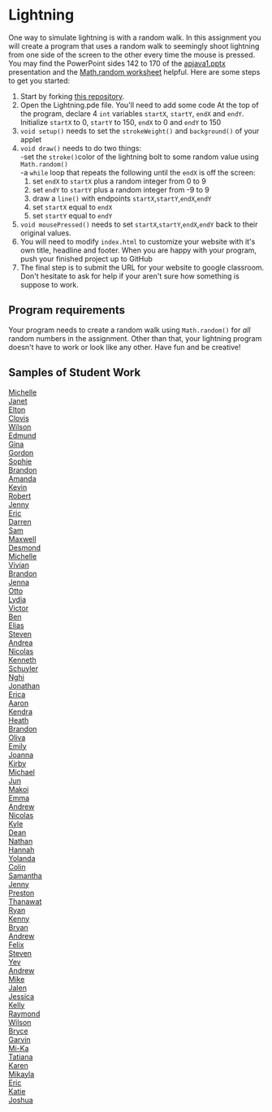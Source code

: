 Lightning
=========

One way to simulate lightning is with a random walk. In this assignment you will create a program that uses a random walk to seemingly shoot lightning from one side of the screen to the other every time the mouse is pressed. You may find the PowerPoint sides 142 to 170 of the [apjava1.pptx](https://drive.google.com/open?id=0Bz2ZkT6qWPYTVkF4Q19aZ3dfdk0) presentation and the [Math.random worksheet](https://drive.google.com/file/d/0Bz2ZkT6qWPYTSU84X3FSOGYwdFU/view?usp=sharing) helpful.  Here are some steps to get you started:

1. Start by forking [this repository](https://github.com/APCSLowell/Lightning). 
2. Open the Lightning.pde file. You'll need to add some code
At the top of the program, declare 4 `int` variables `startX`, `startY`, `endX` and `endY`. Initialize `startX` to 0, `startY` to 150, `endX` to 0 and `endY` to 150
3. `void setup()` needs to set the `strokeWeight()` and `background()` of your applet
4. `void draw()` needs to do two things:  
  -set the `stroke()`color of the lightning bolt to some random value using `Math.random()`   
  -a `while` loop that repeats the following until the `endX` is off the screen:    
    1. set `endX` to `startX` plus a random integer from 0 to 9  
    2. set `endY` to `startY` plus a random integer from -9 to 9  
    3. draw a `line()` with endpoints `startX`,`startY`,`endX`,`endY`    
    4. set `startX` equal to `endX` 
    5. set `startY` equal to `endY`
5. `void mousePressed()` needs to set `startX`,`startY`,`endX`,`endY` back to their original values.  
5. You will need to modify `index.html` to customize your website with it's own title, headline and footer. When you are happy with your program, push your finished project up to GitHub
6. The final step is to submit the URL for your website to google classroom. Don't hesitate to ask for help if your aren't sure how something is suppose to work.

Program requirements
-----------------------
Your program needs to create a random walk using `Math.random()` for *all* random numbers in the assignment. Other than that, your lightning program doesn't have to work or look like any other. Have fun and be creative!

Samples of Student Work
-----------------------
[Michelle](https://miphung.github.io/Lightning/)   
[Janet](https://birded.github.io/Lightning/)   
[Elton](https://elel123.github.io/Lightning/)   
[Clovis](https://clovisamelia.github.io/Lightning/)   
[Wilson](https://wilsonh415.github.io/Lightning/)   
[Edmund](https://edmundmah79.github.io/Lightning/)   
[Gina](https://gimontarano.github.io/Lightning/)   
[Gordon](https://gordonkong.github.io/Lightning/)   
[Sophie](https://sohuang.github.io/Lightning/)   
[Brandon](https://brandonlou.github.io/Lightning/)   
[Amanda](https://amkallenbach.github.io/Lightning/)  
[Kevin](https://kekuang2.github.io/Lightning/)   
[Robert](https://rshi159.github.io/Lightning/)   
[Jenny](https://jeyu21.github.io/Lightning/)   
[Eric](https://ersun1224.github.io/Lightning/)   
[Darren](https://dawong15.github.io/Lightning/)   
[Sam](https://flukemeister28.github.io/Lightning/)   
[Maxwell](https://12maxwellho.github.io/Lightning/)   
[Desmond](https://djmond.github.io/Lightning/)   
[Michelle](https://michellec1998.github.io/Lightning/)   
[Vivian](https://viviaann.github.io/Lightning/)   
[Brandon](https://zawszefl.github.io/Lightning/)  
[Jenna](https://jennaralll.github.io/Lightning/)  
[Otto](https://otschmidt.github.io/Lightning/)   
[Lydia](https://aqua28.github.io/Lightning/)   
[Victor](https://kingvictor.github.io/Lightning/)   
[Ben](https://benjaminlanir.github.io/Lightning/)   
[Elias](https://eliaslfox.github.io/Lightning/)   
[Steven](https://stliu8.github.io/Lightning/)   
[Andrea](https://chenandrea29.github.io/Lightning/)   
[Nicolas](https://woonicholas.github.io/Lightning/)   
[Kenneth](https://kenpaso.github.io/Lightning/)   
[Schuyler](https://skschur1.github.io/Lightning/)   
[Nghi](https://nagirokudo.github.io/Lightning/)   
[Jonathan](https://jonathanchu33.github.io/Lightning/)   
[Erica](https://ericamalia.github.io/Lightning/)  
[Aaron](https://aahuangithub.github.io/Lightning/)   
[Kendra](https://pastalover45.github.io/Lightning/)   
[Heath](https://heathexer.github.io/Lightning/)  
[Brandon](https://brandontom96.github.io/Lightning/)   
[Oliva](https://vavies.github.io/Lightning/)   
[Emily](https://emilyhasramen.github.io/Lightning/)   
[Joanna](https://j0annalu.github.io/Lightning/)   
[Kirby](https://krbyktl.github.io/Lightning/)   
[Michael](https://mipsim.github.io/Lightning/)   
[Jun](https://johyrao.github.io/Lightning/)   
[Makoi](https://magacula1.github.io/Lightning/)   
[Emma](https://emmackenzie.github.io/Lightning/)   
[Andrew](https://ansue1234.github.io/Lightning/)   
[Nicolas](https://niguan.github.io/Lightning/)   
[Kyle](https://yachtmasterkyle.github.io/Lightning/)   
[Dean](https://deanhuynh.github.io/Lightning/)   
[Nathan](https://nathansng.github.io/Lightning/)   
[Hannah](https://hadecastro.github.io/Lightning/)   
[Yolanda](https://yofeng.github.io/Lightning/)   
[Colin](https://licolin4.github.io/Lightning/)   
[Samantha](https://sammirustia.github.io/Lightning/)   
[Jenny](https://jexin.github.io/Lightning/)   
[Preston](https://prestonttt.github.io/Lightning/)   
[Thanawat](https://thiskappaisgrey.github.io/Lightning/kappa.html)   
[Ryan](https://avath.github.io/Lightning/)   
[Kenny](https://kennyyu168.github.io/Lightning/)   
[Bryan](https://bzin22.github.io/Lightning/)   
[Andrew](https://jonathanchu33.github.io/Lightning/)   
[Felix](https://felixzhuk.github.io/Lightning/)   
[Steven](https://sjkchang.github.io/Lightning/)   
[Yev](https://yevgeniybarkalov.github.io/Lightning/)   
[Andrew](https://andrewmai123.github.io/Lightning/)   
[Mike](https://mimonokandilos.github.io/Lightning/)   
[Jalen](https://asdfsdf1234.github.io/Lightning/)   
[Jessica](https://jtngai.github.io/Lightning/)   
[Kelly](https://kellyruan.github.io/Lightning/)   
[Raymond](https://ngoraymond.github.io/Lightning/)   
[Wilson](https://wilsonh415.github.io/Lightning/)   
[Bryce](https://brycekeetonazaz.github.io/Lightning/)   
[Garvin](https://garvingit.github.io/Lightning/)   
[Mi-Ka](https://kachow4.github.io/Lightning/)   
[Tatiana](https://sonotatiana.github.io/Lightning/)   
[Karen](https://sonotatiana.github.io/Lightning/)   
[Mikayla](https://manham.github.io/Lightning/)   
[Eric](https://ericyu15.github.io/Lightning/)   
[Katie](https://kachow4.github.io/Lightning/)   
[Joshua](https://joshualchan.github.io/Lightning/)   


